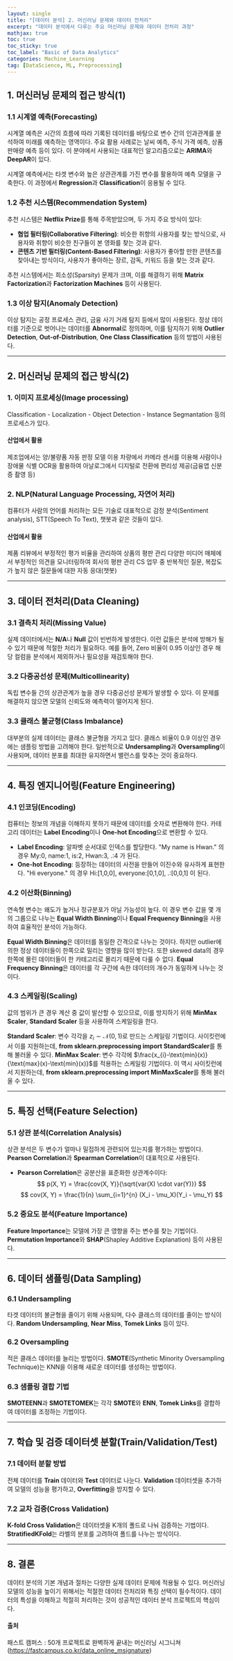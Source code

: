 ```yaml
---
layout: single
title: "[데이터 분석] 2. 머신러닝 문제와 데이터 전처리"
excerpt: "데이터 분석에서 다루는 주요 머신러닝 문제와 데이터 전처리 과정"
mathjax: true
toc: true
toc_sticky: true
toc_label: "Basic of Data Analytics"
categories: Machine_Learning
tag: [DataScience, ML, Preprocessing]
---
```


## 1. 머신러닝 문제의 접근 방식(1)

### 1.1 시계열 예측(Forecasting)
시계열 예측은 시간의 흐름에 따라 기록된 데이터를 바탕으로 변수 간의 인과관계를 분석하여 미래를 예측하는 영역이다. 주요 활용 사례로는 날씨 예측, 주식 가격 예측, 상품 판매량 예측 등이 있다. 이 분야에서 사용되는 대표적인 알고리즘으로는 **ARIMA**와 **DeepAR**이 있다.

시계열 예측에서는 타겟 변수와 높은 상관관계를 가진 변수를 활용하여 예측 모델을 구축한다. 이 과정에서 **Regression**과 **Classification**이 응용될 수 있다.

### 1.2 추천 시스템(Recommendation System)
추천 시스템은 **Netflix Prize**를 통해 주목받았으며, 두 가지 주요 방식이 있다:
- **협업 필터링(Collaborative Filtering)**: 비슷한 취향의 사용자를 찾는 방식으로, 사용자와 취향이 비슷한 친구들이 본 영화를 찾는 것과 같다.
- **콘텐츠 기반 필터링(Content-Based Filtering)**: 사용자가 좋아할 만한 콘텐츠를 찾아내는 방식이다, 사용자가 좋아하는 장르, 감독, 키워드 등을 찾는 것과 같다.

추천 시스템에서는 희소성(Sparsity) 문제가 크며, 이를 해결하기 위해 **Matrix Factorization**과 **Factorization Machines** 등이 사용된다.

### 1.3 이상 탐지(Anomaly Detection)
이상 탐지는 공정 프로세스 관리, 금융 사기 거래 탐지 등에서 많이 사용된다. 정상 데이터를 기준으로 벗어나는 데이터를 **Abnormal**로 정의하며, 이를 탐지하기 위해 **Outlier Detection**, **Out-of-Distribution**, **One Class Classification** 등의 방법이 사용된다.

---

## 2. 머신러닝 문제의 접근 방식(2)

### 1. 이미지 프로세싱(Image processing)
Classification - Localization - Object Detection - Instance Segmantation 등의 프로세스가 있다.

#### 산업에서 활용
제조업에서는 양/불량품 자동 판정 모델 이용
차량에서 카메라 센서를 이용해 사람이나 장애물 식별
OCR을 활용하여 아날로그에서 디지털로 전환에 편리성 제공(금융앱 신분증 촬영 등)

### 2. NLP(Natural Language Processing, 자연어 처리)
컴퓨터가 사람의 언어를 처리하는 모든 기술로 대표적으로 감정 분석(Sentiment analysis), STT(Speech To Text), 챗봇과 같은 것들이 있다.

#### 산업에서 활용
제품 리뷰에서 부정적인 평가 비율을 관리하여 상품의 평판 관리
다양한 미디어 매체에서 부정적인 의견을 모니터링하여 회사의 평판 관리
CS 업무 중 반복적인 질문, 복잡도가 높지 않은 질문들에 대한 자동 응대(챗봇) 

---

## 3. 데이터 전처리(Data Cleaning)

### 3.1 결측치 처리(Missing Value)
실제 데이터에서는 **N/A**나 **Null** 값이 빈번하게 발생한다. 이런 값들은 분석에 방해가 될 수 있기 때문에 적절한 처리가 필요하다. 예를 들어, Zero 비율이 0.95 이상인 경우 해당 컬럼을 분석에서 제외하거나 필요성을 재검토해야 한다.

### 3.2 다중공선성 문제(Multicollinearity)
독립 변수들 간의 상관관계가 높을 경우 다중공선성 문제가 발생할 수 있다. 이 문제를 해결하지 않으면 모델의 신뢰도와 예측력이 떨어지게 된다.

### 3.3 클래스 불균형(Class Imbalance)
대부분의 실제 데이터는 클래스 불균형을 가지고 있다. 클래스 비율이 0.9 이상인 경우에는 샘플링 방법을 고려해야 한다. 일반적으로 **Undersampling**과 **Oversampling**이 사용되며, 데이터 분포를 최대한 유지하면서 밸런스를 맞추는 것이 중요하다.

---

## 4. 특징 엔지니어링(Feature Engineering)

### 4.1 인코딩(Encoding)
컴퓨터는 정보의 개념을 이해하지 못하기 때문에 데이터를 숫자로 변환해야 한다. 카테고리 데이터는 **Label Encoding**이나 **One-hot Encoding**으로 변환할 수 있다.
- **Label Encoding**: 알파벳 순서대로 인덱스를 할당한다. "My name is Hwan." 의 경우 My:0, name:1, is:2, Hwan:3, .:4 가 된다.
- **One-hot Encoding**: 등장하는 데이터의 사전을 만들어 이진수와 유사하게 표현한다. "Hi everyone." 의 경우 Hi:[1,0,0], everyone:[0,1,0], .:[0,0,1] 이 된다. 

### 4.2 이산화(Binning)
연속형 변수는 왜도가 높거나 정규분포가 아닐 가능성이 높다. 이 경우 변수 값을 몇 개의 그룹으로 나누는 **Equal Width Binning**이나 **Equal Frequency Binning**을 사용하여 효율적인 분석이 가능하다.

**Equal Width Binning**은 데이터를 동일한 간격으로 나누는 것이다. 하지만 outlier에 의한 정상 데이터들이 한쪽으로 밀리는 영향을 많이 받는다. 또한 skewed data의 경우 한쪽에 몰린 데이터들이 한 카테고리로 몰리기 때문에 다룰 수 없다.
**Equal Frequency Binning**은 데이터를 각 구간에 속한 데이터의 개수가 동일하게 나누는 것이다.

### 4.3 스케일링(Scaling)
값의 범위가 큰 경우 계산 중 값이 발산할 수 있으므로, 이를 방지하기 위해 **MinMax Scaler**, **Standard Scaler** 등을 사용하여 스케일링을 한다.

**Standard Scaler**: 변수 각각을 $z_{i} \sim \mathcal{N}(0,1)$로 만드는 스케일링 기법이다. 사이킷런에서 이를 지원하는데, **from sklearn.preprocessing import StandardScaler**를 통해 불러올 수 있다.
**MinMax Scaler**: 변수 각각에 $\frac{x_{i}-\text{min}(x)}{\text{max}(x)-\text{min}(x)}$를 적용하는 스케일링 기법이다. 이 역시 사이킷런에서 지원하는데, **from sklearn.preprocessing import MinMaxScaler**를 통해 불러올 수 있다.

---

## 5. 특징 선택(Feature Selection)

### 5.1 상관 분석(Correlation Analysis)
상관 분석은 두 변수가 얼마나 밀접하게 관련되어 있는지를 평가하는 방법이다. **Pearson Correlation**과 **Spearman Correlation**이 대표적으로 사용된다.
- **Pearson Correlation**은 공분산을 표준화한 상관계수이다:
  $$
  p(X, Y) = \frac{cov(X, Y)}{\sqrt{var(X) \cdot var(Y)}}
  $$
  $$
  cov(X, Y) = \frac{1}{n} \sum_{i=1}^{n} (X_i - \mu_X)(Y_i - \mu_Y)
  $$

### 5.2 중요도 분석(Feature Importance)
**Feature Importance**는 모델에 가장 큰 영향을 주는 변수를 찾는 기법이다. **Permutation Importance**와 **SHAP**(Shapley Additive Explanation) 등이 사용된다.

---

## 6. 데이터 샘플링(Data Sampling)

### 6.1 Undersampling
타겟 데이터의 불균형을 줄이기 위해 사용되며, 다수 클래스의 데이터를 줄이는 방식이다. **Random Undersampling**, **Near Miss**, **Tomek Links** 등이 있다.

### 6.2 Oversampling
적은 클래스 데이터를 늘리는 방법이다. **SMOTE**(Synthetic Minority Oversampling Technique)는 KNN을 이용해 새로운 데이터를 생성하는 방법이다.

### 6.3 샘플링 결합 기법
**SMOTEENN**과 **SMOTETOMEK**는 각각 **SMOTE**와 **ENN**, **Tomek Links**를 결합하여 데이터를 조정하는 기법이다.

---

## 7. 학습 및 검증 데이터셋 분할(Train/Validation/Test)

### 7.1 데이터 분할 방법
전체 데이터를 **Train** 데이터와 **Test** 데이터로 나눈다. **Validation** 데이터셋을 추가하여 모델의 성능을 평가하고, **Overfitting**을 방지할 수 있다.

### 7.2 교차 검증(Cross Validation)
**K-fold Cross Validation**은 데이터셋을 K개의 폴드로 나눠 검증하는 기법이다. **StratifiedKFold**는 라벨의 분포를 고려하여 폴드를 나누는 방식이다.

---

## 8. 결론
데이터 분석의 기본 개념과 절차는 다양한 실제 데이터 문제에 적용될 수 있다. 머신러닝 모델의 성능을 높이기 위해서는 적절한 데이터 전처리와 특징 선택이 필수적이다. 데이터의 특성을 이해하고 적절히 처리하는 것이 성공적인 데이터 분석 프로젝트의 핵심이다.

#### 출처
패스트 캠퍼스 : 50개 프로젝트로 완벽하게 끝내는 머신러닝 시그니쳐 (https://fastcampus.co.kr/data_online_msignature)